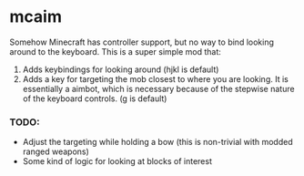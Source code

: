 # mcaim

Somehow Minecraft has controller support, but no way to bind looking around to the keyboard. This is a super simple mod that:

1. Adds keybindings for looking around (hjkl is default)
2. Adds a key for targeting the mob closest to where you are looking. It is essentially a aimbot, which is necessary because of the stepwise nature of the keyboard controls. (g is default)


### TODO:

* Adjust the targeting while holding a bow (this is non-trivial with modded ranged weapons)
* Some kind of logic for looking at blocks of interest
